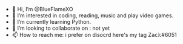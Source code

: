 - 👋 Hi, I’m @BlueFlameXO
- 👀 I’m interested in coding, reading, music and play video games.
- 🌱 I’m currently learning Python.
- 💞️ I’m looking to collaborate on : not yet
- 📫 How to reach me: i prefer on disocrd here's my tag Z𝖺𝖼𝚔#6051

<!---
BlueFlameXO/BlueFlameXO is a ✨ special ✨ repository because its `README.md` (this file) appears on your GitHub profile.
You can click the Preview link to take a look at your changes.
--->
